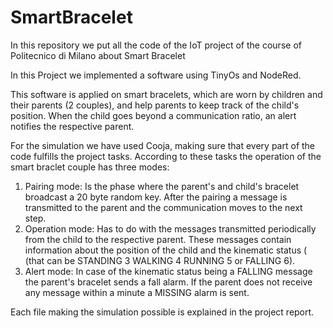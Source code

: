 # SmartBracelet

In this repository we put all the code of the IoT project of the course of Politecnico di Milano about Smart Bracelet


In this Project we implemented a software using TinyOs and NodeRed.

This software is applied on smart bracelets, which are worn by children and their parents (2 couples), and help parents to keep track of the child's position. When the child goes beyond a communication ratio, an alert notifies the respective parent.

For the simulation we have used Cooja, making sure that every part of the code fulfills the project tasks. According to these tasks the operation of the smart braclet couple has three modes:
1. Pairing mode: Is the phase where the parent's and child's bracelet broadcast a 20 byte random key. After the pairing a message is transmitted to the parent and the communication moves to the next step.
2. Operation mode: Has to do with the messages transmitted periodically from the child to the respective parent. These messages contain information about the position of the child and the kinematic status ( (that can be STANDING 3 WALKING 4 RUNNING 5 or FALLING 6).
3. Alert mode: In case of the kinematic status being a FALLING message the parent's bracelet sends a fall alarm. If the parent does not receive any message within a minute a MISSING alarm is sent.

Each file making the simulation possible is explained in the project report.




